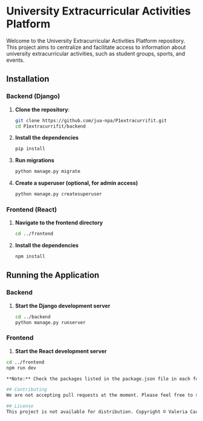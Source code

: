 # University Extracurricular Activities Platform

Welcome to the University Extracurricular Activities Platform repository. This project aims to centralize and facilitate access to information about university extracurricular activities, such as student groups, sports, and events.

## Installation

### Backend (Django)

1. **Clone the repository**:
   ```bash
   git clone https://github.com/jua-npa/P1extracurrifit.git
   cd P1extracurrifit/backend
   
2. **Install the dependencies**
   ```bash
   pip install
   
3. **Run migrations**
   ```bash
   python manage.py migrate

4. **Create a superuser (optional, for admin access)**
   ```bash
   python manage.py createsuperuser

### Frontend (React)

1. **Navigate to the frontend directory**
   ```bash
   cd ../frontend
2. **Install the dependencies**
   ```bash
   npm install

## Running the Application

### Backend 

1. **Start the Django development server**
   ```bash
   cd ../backend
   python manage.py runserver

### Frontend

1. **Start the React development server**
  ```bash
  cd ../frontend
  npm run dev

**Note:** Check the packages listed in the package.json file in each folder to ensure that you have all the necessary dependencies installed.

## Contributing
We are not accepting pull requests at the moment. Please feel free to stay tuned for any updates.

## License
This project is not available for distribution. Copyright © Valeria Cardona Urrea, Juan Robles, Juan Pablo Rúa Cartagena, Juan Manuel Garzon and Luis Moreno.
